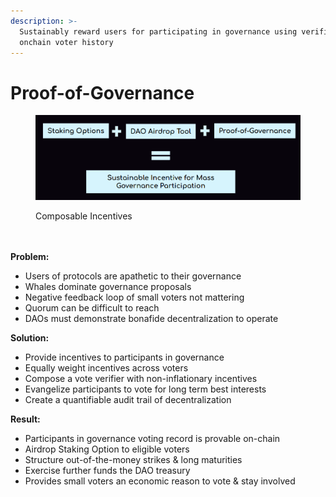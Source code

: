 ```yaml
---
description: >-
  Sustainably reward users for participating in governance using verified
  onchain voter history
---
```


# Proof-of-Governance

<figure><img src="../../.gitbook/assets/PoG Composability.png" alt=""><figcaption><p>Composable Incentives</p></figcaption></figure>

\
\
**Problem:**

* Users of protocols are apathetic to their governance
* Whales dominate governance proposals
* Negative feedback loop of small voters not mattering
* Quorum can be difficult to reach
* DAOs must demonstrate bonafide decentralization to operate

**Solution:**

* Provide incentives to participants in governance
* Equally weight incentives across voters
* Compose a vote verifier with non-inflationary incentives
* Evangelize participants to vote for long term best interests
* Create a quantifiable audit trail of decentralization

**Result:**

* Participants in governance voting record is provable on-chain
* Airdrop Staking Option to eligible voters
* Structure out-of-the-money strikes & long maturities
* Exercise further funds the DAO treasury
* Provides small voters an economic reason to vote & stay involved
